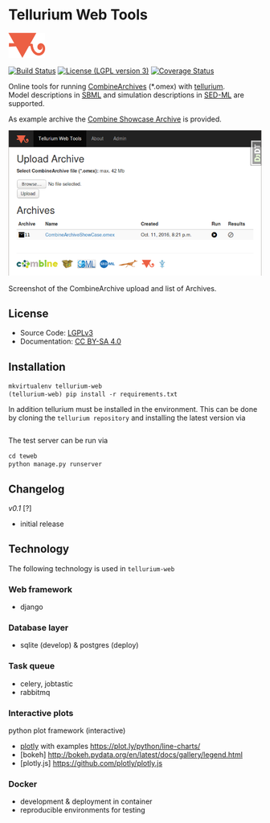 # Tellurium Web Tools
<img title="tellurium logo" src="./teweb/combine/static/combine/images/logos/te.png" height="50" />

[![Build Status](https://travis-ci.org/matthiaskoenig/tellurium-web.svg?branch=master)](https://travis-ci.org/matthiaskoenig/tellurium-web)
[![License (LGPL version 3)](https://img.shields.io/badge/license-LGPLv3.0-blue.svg?style=flat-square)](http://opensource.org/licenses/LGPL-3.0)
[![Coverage Status](https://coveralls.io/repos/github/matthiaskoenig/tellurium-web/badge.svg?branch=master)](https://coveralls.io/github/matthiaskoenig/tellurium-web?branch=master)

Online tools for running [CombineArchives](http://co.mbine.org/documents/archive) (*.omex) with [tellurium](http://tellurium.analogmachine.org/).   
Model descriptions in 
[SBML](http://sbml.org) and simulation descriptions in [SED-ML](http://sed-ml.org) are supported.

As example archive the [Combine Showcase Archive](https://github.com/SemsProject/CombineArchiveShowCase) is provided.

<img title="Screenshot Tellurium Web Tools" src="./docs/images/screenshot.png" width="600" />

Screenshot of the CombineArchive upload and list of Archives.

## License
* Source Code: [LGPLv3](http://opensource.org/licenses/LGPL-3.0)
* Documentation: [CC BY-SA 4.0](http://creativecommons.org/licenses/by-sa/4.0/)

## Installation
```
mkvirtualenv tellurium-web
(tellurium-web) pip install -r requirements.txt
```

In addition tellurium must be installed in the environment. This can be done
by cloning the `tellurium repository` and installing the latest version via
```

```

The test server can be run via
```
cd teweb
python manage.py runserver
```

## Changelog
*v0.1* [?]
- initial release

## Technology
The following technology is used in `tellurium-web`

### Web framework 
* django

### Database layer
* sqlite (develop) & postgres (deploy)

### Task queue
* celery, jobtastic
* rabbitmq

### Interactive plots
python plot framework (interactive)
* [plotly](https://plot.ly/python/) with examples https://plot.ly/python/line-charts/
* [bokeh] http://bokeh.pydata.org/en/latest/docs/gallery/legend.html
* [plotly.js] https://github.com/plotly/plotly.js

### Docker 
* development & deployment in container
* reproducible environments for testing
